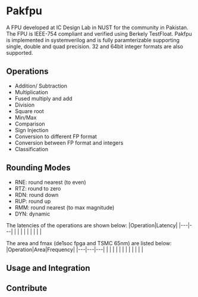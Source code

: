 # Pakfpu

A FPU developed at IC Design Lab in NUST for the community in Pakistan. The FPU is IEEE-754 compliant and verified using Berkely TestFloat. Pakfpu is implemented in systemverilog and is fully paramterizable supporting single, double and quad precision. 32 and 64bit integer formats are also supported.

## Operations
* Addition/ Subtraction
* Multiplication
* Fused multiply and add
* Division
* Square root
* Min/Max
* Comparison
* Sign Injection
* Conversion to different FP format
* Conversion between FP format and integers
* Classification

## Rounding Modes
* RNE: round nearest (to even)
* RTZ: round to zero
* RDN: round down
* RUP: round up
* RMM: round nearest (to max magnitude)
* DYN: dynamic

The latencies of the operations are shown below:
|Operation|Latency|
|---|---|
|   |   |
|   |   |
|   |   |

The area and fmax (de1soc fpga and TSMC 65nm) are listed below:
|Operation|Area|Frequency|
|---|---|---|
|   |   |   |
|   |   |   |
|   |   |   |

## Usage and Integration
## Contribute